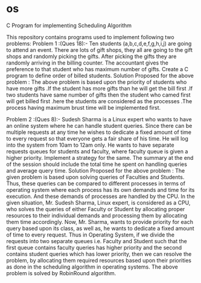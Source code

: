 # os
C Program for implementing Scheduling Algorithm

This repository contains programs used to implement following  two problems: 
Problem 1 :(Ques 18):-
Ten students (a,b,c,d,e,f,g,h,i,j) are going to attend an event. There are lots of gift shops, they all are going to the gift shops and randomly picking the gifts. After picking the gifts they are randomly arriving in the billing counter. The accountant gives the preference to that student who has maximum number of gifts. Create a C program to define order of billed students.
Solution Proposed for the above problem :
The above problem is based upon the priority of students who have more gifts .If the student has more gifts than he will get the bill first .If two students have same number of gifts then the student who camed first will get billed first .here the students are considered as the processes .The process having maximum brust time will be implemented first.

Problem 2 :(Ques 8):-
Sudesh Sharma is a Linux expert who wants to have an online system where he can handle student queries. Since there can be multiple requests at any time he wishes to dedicate a fixed amount of time to every request so that everyone gets a fair share of his time. He will log into the system from 10am to 12am only. He wants to have separate requests queues for students and faculty, where faculty queue is given a higher priority. Implement a strategy for the same. The summary at the end of the session should include the total time he spent on handling queries and average query time.
Solution Proposed for the above problem : 
The given problem is based upon solving queries of Faculties and Students. Thus, these queries can be compared to different processes in terms of operating system where each process has its own demands and time for its execution. And these demands of processes are handled by the CPU. In the given situation, Mr. Sudesh Sharma, Linux expert, is considered as a CPU, who solves the queries of either Faculty or Student by allocating proper resources to their individual demands and processing them by allocating them time accordingly. Now, Mr. Sharma, wants to provide priority for each query based upon its class, as well as, he wants to dedicate a fixed amount of time to every request. Thus in Operating System, if we divide the requests into two separate queues i.e. Faculty and Student such that the first queue contains faculty queries has higher priority and the second contains student queries which has lower priority, then we can resolve the problem, by allocating them required resources based upon their priorities as done in the scheduling algorithm in operating systems.
The above problem is solved by RobinRound algorithm. 
